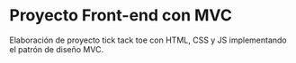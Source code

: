 # Proyecto Front-end con MVC

Elaboración de proyecto tick tack toe con HTML, CSS y JS implementando el patrón de diseño MVC.
